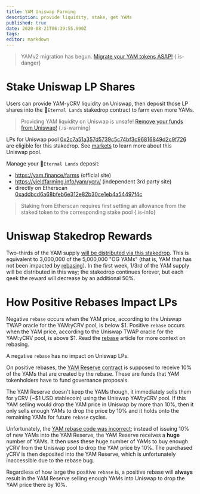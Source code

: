 ```yaml
---
title: YAM Uniswap Farming
description: provide liquidity, stake, get YAMs
published: true
date: 2020-08-21T06:39:55.990Z
tags: 
editor: markdown
---
```


> YAMv2 migration has begun.  [Migrate your YAM tokens ASAP!](/migration)
{.is-danger}

# Stake Uniswap LP Shares

Users can provide YAM-yCRV liquidity on Uniswap, then deposit those LP shares into the :rainbow:`Eternal Lands` stakedrop contract to farm even more YAMs.

> Providing YAM liquidity on Uniswap is unsafe! [Remove your funds from Uniswap!][uniswap-warning]
{.is-warning}

LPs for Uniswap pool [0x2c7a51a357d5739c5c74bf3c96816849d2c9f726][etherscan-unipool] are eligible for this stakedrop.  See [markets](/trade) to learn more about this Uniswap pool.

Manage your :rainbow:`Eternal Lands` deposit:
- https://yam.finance/farms (official site)
- https://yieldfarming.info/yam/ycrv/ (independent 3rd party site)
- directly on Etherscan [0xaddbcd6a68bfeb6e312e82b30ce1eb4a54497f4c][etherscan-unipoolstaking]

> Staking from Etherscan requires first setting an allowance from the staked token to the corresponding stake pool
{.is-info}


# Uniswap Stakedrop Rewards

Two-thirds of the YAM supply [will be distributed via this stakedrop](https://medium.com/@yamfinance/yam-finance-d0ad577250c7).  This is equivalent to 3,000,000 of the 5,000,000 "OG YAMs" (that is, YAM that has not been impacted by [rebasing](/rebase)).  In the first week, 1/3rd of the YAM supply will be distributed in this way; the stakedrop continues forever, but each qeek the reward will decrease by an additional 50%.


# How Positive Rebases Impact LPs

Negative `rebase` occurs when the YAM price, according to the Uniswap TWAP oracle for the YAM:yCRV pool, is below $1.  Positive `rebase` occurs when the YAM price, according to the Uniswap TWAP oracle for the YAM:yCRV pool, is above $1.  Read the [rebase](/rebase) article for more context on rebasing.

A negative `rebase` has no impact on Uniswap LPs.

On positive rebases, the [YAM Reserve contract][etherscan-reserve] is supposed to receive 10% of the YAMs that are created by the rebase.  These are funds that YAM tokenholders have to fund governance proposals.

The YAM Reserve doesn't keep the YAMs though, it immediately sells them for yCRV (~$1 USD stablecoin) using the Uniswap YAM:yCRV pool.  If this YAM selling would drop the YAM price in Uniswap by more than 10%, then it only sells enough YAMs to drop the price by 10% and it holds onto the remaining YAMs for future `rebase` cycles.

Unfortunately, the [YAM rebase code was incorrect](/govern#saveyam-vote-delegation); instead of issuing 10% of new YAMs into the YAM Reserve, the YAM Reserve receives a **huge** number of YAMs.  It then uses these huge number of YAMs to buy enough yCRV from the Uniswap pool to drop the YAM price by 10%.  The purchased yCRV is then deposited into the YAM Reserve, which is unfortunately inaccessible due to the rebase bug.

Regardless of how large the positive `rebase` is, a positive rebase will **always** result in the YAM Reserve selling enough YAMs into Uniswap to drop the YAM price there by 10%.




[uniswap-warning]: https://medium.com/@yamfinance/how-to-exit-the-eternal-lands-pool-and-withdraw-your-yam-823d57c95f3a
[etherscan-unipoolstaking]: https://etherscan.io/address/0xaddbcd6a68bfeb6e312e82b30ce1eb4a54497f4c#writeContract
[etherscan-unipool]: https://etherscan.io/address/0x2c7a51a357d5739c5c74bf3c96816849d2c9f726
[etherscan-reserve]: https://etherscan.io/address/0xc53195bbad57105cc9a4df752121afd9c15fbd8f
